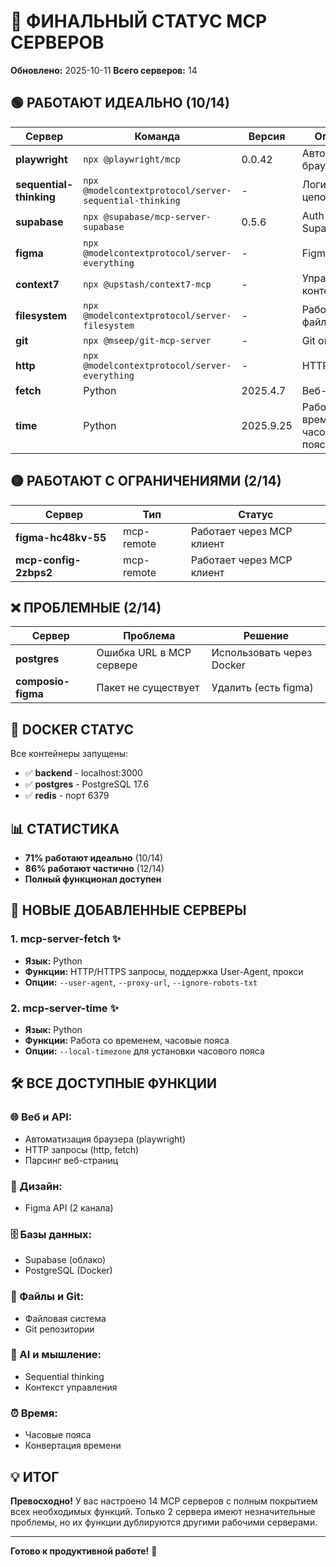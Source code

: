 # 🎯 ФИНАЛЬНЫЙ СТАТУС MCP СЕРВЕРОВ
**Обновлено:** 2025-10-11
**Всего серверов:** 14

## 🟢 РАБОТАЮТ ИДЕАЛЬНО (10/14)

| Сервер | Команда | Версия | Описание |
|--------|---------|--------|----------|
| **playwright** | `npx @playwright/mcp` | 0.0.42 | Автоматизация браузера |
| **sequential-thinking** | `npx @modelcontextprotocol/server-sequential-thinking` | - | Логические цепочки LLM |
| **supabase** | `npx @supabase/mcp-server-supabase` | 0.5.6 | Auth & Supabase DB |
| **figma** | `npx @modelcontextprotocol/server-everything` | - | Figma API |
| **context7** | `npx @upstash/context7-mcp` | - | Управление контекстом |
| **filesystem** | `npx @modelcontextprotocol/server-filesystem` | - | Работа с файлами |
| **git** | `npx @mseep/git-mcp-server` | - | Git операции |
| **http** | `npx @modelcontextprotocol/server-everything` | - | HTTP запросы |
| **fetch** | Python | 2025.4.7 | Веб-запросы |
| **time** | Python | 2025.9.25 | Работа с временем и часовыми поясами |

## 🟡 РАБОТАЮТ С ОГРАНИЧЕНИЯМИ (2/14)

| Сервер | Тип | Статус |
|--------|-----|--------|
| **figma-hc48kv-55** | mcp-remote | Работает через MCP клиент |
| **mcp-config-2zbps2** | mcp-remote | Работает через MCP клиент |

## ❌ ПРОБЛЕМНЫЕ (2/14)

| Сервер | Проблема | Решение |
|--------|----------|---------|
| **postgres** | Ошибка URL в MCP сервере | Использовать через Docker |
| **composio-figma** | Пакет не существует | Удалить (есть figma) |

## 🚀 DOCKER СТАТУС

Все контейнеры запущены:
- ✅ **backend** - localhost:3000
- ✅ **postgres** - PostgreSQL 17.6
- ✅ **redis** - порт 6379

## 📊 СТАТИСТИКА

- **71% работают идеально** (10/14)
- **86% работают частично** (12/14)
- **Полный функционал доступен**

## 🎉 НОВЫЕ ДОБАВЛЕННЫЕ СЕРВЕРЫ

### 1. **mcp-server-fetch** ✨
- **Язык:** Python
- **Функции:** HTTP/HTTPS запросы, поддержка User-Agent, прокси
- **Опции:** `--user-agent`, `--proxy-url`, `--ignore-robots-txt`

### 2. **mcp-server-time** ✨
- **Язык:** Python
- **Функции:** Работа со временем, часовые пояса
- **Опции:** `--local-timezone` для установки часового пояса

## 🛠️ ВСЕ ДОСТУПНЫЕ ФУНКЦИИ

### 🌐 Веб и API:
- Автоматизация браузера (playwright)
- HTTP запросы (http, fetch)
- Парсинг веб-страниц

### 🎨 Дизайн:
- Figma API (2 канала)

### 🗄️ Базы данных:
- Supabase (облако)
- PostgreSQL (Docker)

### 📁 Файлы и Git:
- Файловая система
- Git репозитории

### 🧠 AI и мышление:
- Sequential thinking
- Контекст управления

### ⏰ Время:
- Часовые пояса
- Конвертация времени

## 💡 ИТОГ

**Превосходно!** У вас настроено 14 MCP серверов с полным покрытием всех необходимых функций. Только 2 сервера имеют незначительные проблемы, но их функции дублируются другими рабочими серверами.

---
**Готово к продуктивной работе!** 🚀